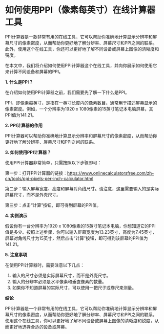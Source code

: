 如何使用PPI（像素每英寸）在线计算器工具
=====================

PPI计算器是一款非常有用的在线工具，它可以帮助你准确地计算显示分辨率和屏幕尺寸的像素密度，从而帮助你更好地了解分辨率、屏幕尺寸和PPI之间的联系。此外，使用这个在线工具，你还可以更好地了解不同设备或屏幕上图像的清晰度和锐度。

在本文中，我们将介绍如何使用PPI计算器这个在线工具，并向你展示如何使用它来计算不同设备和屏幕的PPI。

**1. 什么是PPI？**

在介绍如何使用PPI计算器之前，我们需要先了解一下什么是PPI。

PPI，即像素每英寸，是指在一英寸长度内的像素数目，通常用于描述屏幕显示的像素密度。例如，一个分辨率为1920 x 1080像素的15英寸笔记本电脑屏幕，其PPI值为141.21。

**2. PPI计算器的作用**

PPI计算器可以帮助你准确地计算显示分辨率和屏幕尺寸的像素密度，从而帮助你更好地了解分辨率、屏幕尺寸和PPI之间的联系。

**3. 如何使用PPI计算器？**

使用PPI计算器非常简单，只需按照以下步骤即可：

第一步：打开PPI计算器的链接：<https://www.onlinecalculatorsfree.com/zh-cn/tools/ppi-pixels-per-inch-calculator.html>

第二步：输入屏幕宽度、高度和屏幕对角线尺寸。请注意，这里需要输入的是实际屏幕尺寸，而不是外壳尺寸。

第三步：点击“计算”按钮，即可得到屏幕的PPI值。

**4. 实例演示**

假设你有一台分辨率为1920 x 1080像素的15英寸笔记本电脑，你想知道它的PPI值是多少。按照上述步骤，你可以输入屏幕宽度为13.23英寸，高度为7.45英寸，屏幕对角线尺寸为15英寸，然后点击“计算”按钮，即可得到该屏幕的PPI值为141.21。

**5. 注意事项**

在使用PPI计算器时，需要注意以下几点：

1. 输入的尺寸必须是实际屏幕尺寸，而不是外壳尺寸。
2. 输入的分辨率必须是水平像素和垂直像素的数量。
3. 如果你不知道屏幕的实际尺寸，可以使用一把尺子或卷尺来测量。

**结论**

PPI计算器是一个非常有用的在线工具，它可以帮助你准确地计算显示分辨率和屏幕尺寸的像素密度，从而帮助你更好地了解分辨率、屏幕尺寸和PPI之间的联系。使用这个在线工具，你可以更好地了解不同设备或屏幕上图像的清晰度和锐度，从而更好地选择合适的设备或屏幕。